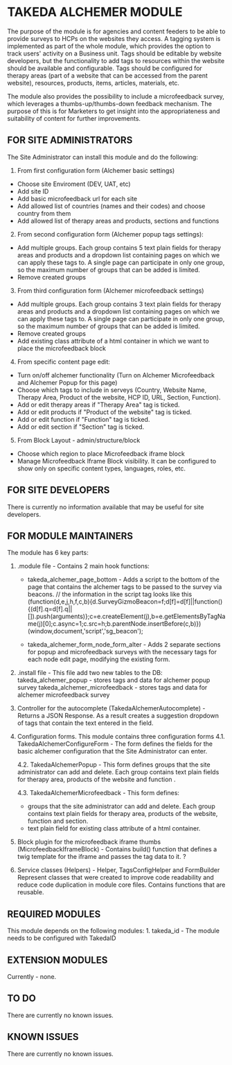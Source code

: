 # TAKEDA ALCHEMER MODULE  
The purpose of the module is for agencies and content feeders to be able to provide surveys to HCPs on the websites they access. A tagging system is implemented as part of the whole module, which provides the option to track users' activity on a Business unit. Tags should be editable by website developers, but the functionality to add tags to resources within the website should be available and configurable. Tags should be configured for therapy areas (part of a website that can be accessed from the parent website), resources, products, items, articles, materials, etc.

The module also provides the possibility to include a microfeedback survey, which leverages a thumbs-up/thumbs-down feedback mechanism. The purpose of this is for Marketers to get insight into the appropriateness and suitability of content for further improvements.

## FOR SITE ADMINISTRATORS  
The Site Administrator can install this module and do the following:
 1. From first configuration form (Alchemer basic settings)  
 -  Choose site Enviroment (DEV, UAT, etc)
 -  Add site ID
 -  Add basic microfeedback url for each site
 -  Add allowed list of countries (names and their codes) and choose country from them
 -  Add allowed list of therapy areas and products, sections and functions

 2. From second configuration form (Alchemer popup tags settings):
 - Add multiple groups. Each group contains 5 text plain fields for therapy areas and products and a dropdown list containing pages on which we can apply these tags to. A single page can participate in only one group, so the maximum number of groups that can be added is limited.
 - Remove created groups

 3. From third configuration form (Alchemer microfeedback settings)
 - Add multiple groups. Each group contains 3 text plain fields for therapy areas and products and a dropdown list containing pages on which we can apply these tags to. A single page can participate in only one group, so the maximum number of groups that can be added is limited.
 - Remove created groups
 - Add existing class attribute of a html container in which we want to place the microfeedback block

 4. From specific content page edit:
 - Turn on/off alchemer functionality (Turn on Alchemer Microfeedback and Alchemer Popup for this page)
 - Choose which tags to include in serveys (Country, Website Name, Therapy Area,
   Product of the website, HCP ID, URL, Section, Function).
 - Add or edit therapy areas if "Therapy Area" tag is ticked.
 - Add or edit products if "Product of the website" tag is ticked.
 - Add or edit function if "Function" tag is ticked.
 - Add or edit section if "Section" tag is ticked.

 5. From Block Layout - admin/structure/block
  - Choose which region to place Microfeedback iframe block
  - Manage Microfeedback Iframe Block visibility. It can be configured to show only on specific content types, languages, roles, etc.
 


## FOR SITE DEVELOPERS  
There is currently no information available that may be useful for site developers.


## FOR MODULE MAINTAINERS  
The module has 6 key parts:
1. .module file - Contains 2 main hook functions:
    - takeda_alchemer_page_bottom - Adds a script to the bottom of the page that contains the alchemer tags to be passed to the survey via beacons. 
    // the information in the script tag looks like this
    (function(d,e,j,h,f,c,b){d.SurveyGizmoBeacon=f;d[f]=d[f]||function(){(d[f].q=d[f].q||[]).push(arguments)};c=e.createElement(j),b=e.getElementsByTagName(j)[0];c.async=1;c.src=h;b.parentNode.insertBefore(c,b)})(window,document,'script','sg_beacon');

    - takeda_alchemer_form_node_form_alter - Adds 2 separate sections for popup and microfeedback surveys
      with the necessary tags for each node edit page, modifying the existing form.

2. .install file - This file add two new tables to the DB:
    takeda_alchemer_popup - stores tags and data for alchemer popup survey
    takeda_alchemer_microfeedback - stores tags and data for alchemer microfeedback survey

3. Controller for the autocomplete (TakedaAlchemerAutocomplete) - Returns a JSON Response. As а result    creates a suggestion dropdown of tags that contain the text entered in the field.

4. Configuration forms. This module contains three configuration forms
   4.1.  TakedaAlchemerConfigureForm - The form defines the fields for the basic alchemer configuration 
   that the Site Administrator can enter. 

   4.2.  TakedaAlchemerPopup - This form defines groups that the site administrator can add and delete.
   Each group contains text plain fields for therapy area, products of the website and function .

   4.3.  TakedaAlchemerMicrofeedback - This form defines:
    -  groups that the site administrator can add and delete.
    Each group contains text plain fields for therapy area, products of the website, function and section.
    -  text plain field for existing class attribute of a html container.

5. Block plugin for the microfeedback iframe thumbs (MicrofeedbackIframeBlock) - Contains build() function
   that defines a twig template for the iframe and passes the tag data to it. ? 

6. Service classes (Helpers) - Helper, TagsConfigHelper and FormBuilder
Represent classes that were created to improve code readability and reduce code duplication in module core files. Contains functions that are reusable.


## REQUIRED MODULES  
This module depends on the following modules:
    1. takeda_id - The module needs to be configured with TakedaID


## EXTENSION MODULES  
Currently - none. 

## TO DO  
There are currently no known issues.  


## KNOWN ISSUES  
There are currently no known issues.  